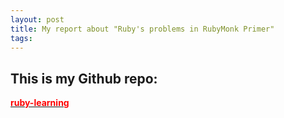 ```yaml
---
layout: post
title: My report about "Ruby's problems in RubyMonk Primer"
tags:
---
```


## This is my Github repo:

 [**<font color="red">ruby-learning </font>**](https://github.com/huygia1997/ruby-learning) 